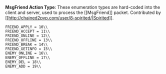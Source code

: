 **MsgFriend Action Type**: These enumeration types are hard-coded into the client and server, used to process the [[MsgFriend]] packet. Contributed by [[http://chained2pvp.com/user/8-spirited/|Spirited]].

```
FRIEND_APPLY = 10\\
FRIEND_ACCEPT = 11\\
FRIEND_ONLINE = 12\\
FRIEND_OFFLINE = 13\\
FRIEND_BREAK = 14\\
FRIEND_GETINFO = 15\\
ENEMY_ONLINE = 16\\
ENEMY_OFFLINE = 17\\
ENEMY_DEL = 18\\
ENEMY_ADD = 19\\
```